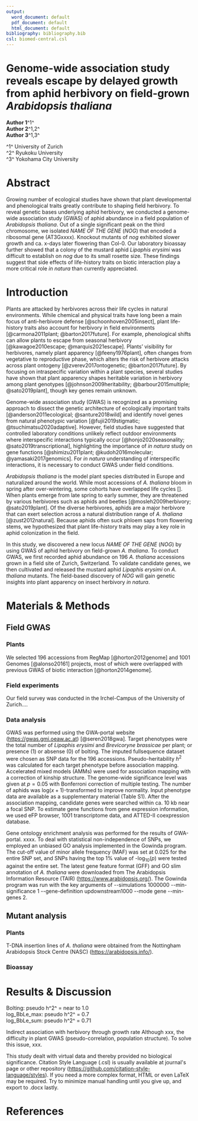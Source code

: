 ```yaml
---
output:
  word_document: default
  pdf_document: default
  html_document: default
bibliography: bibliography.bib
csl: biomed-central.csl
---
```

# Genome-wide association study reveals escape by delayed growth from aphid herbivory on field-grown *Arabidopsis thaliana*


**Author 1**^1^  
**Author 2**^1,2^  
**Author 3**^1,3^  

^1^ University of Zurich  
^2^ Ryukoku University  
^3^ Yokohama City University    

# Abstract
Growing number of ecological studies have shown that plant developmental and phenological traits greatly contribute to shaping field herbivory. To reveal genetic bases underlying aphid herbivory, we conducted a genome-wide association study (GWAS) of aphid abundance in a field population of *Arabidopsis thaliana*. Out of a single significant peak on the third chromosome, we isolated *NAME OF THE GENE* (*NOG*) that encoded a ribosomal gene (AT3Gxxxx). Knockout mutants of *nog* exhibited slower growth and ca. x-days later flowering than Col-0. Our laboratory bioassay further showed that a colony of the mustard aphid *Lipaphis erysimi* was difficult to establish on *nog* due to its small rosette size. These findings suggest that side effects of life-history traits on biotic interaction play a more critical role *in natura* than currently appreciated.

# Introduction
Plants are attacked by herbivores across their life cycles in natural environments. While chemical and physical traits have long been a main focus of anti-herbivore defense [@schoonhoven2005insect], plant life-history traits also account for herbivory in field environments [@carmona2011plant; @barton2017future]. For example, phenological shifts can allow plants to escape from seasonal herbivory [@kawagoe2010escape; @marquis2021escape]. Plants’ visibility for herbivores, namely plant apparency [@feeny1976plant], often changes from vegetative to reproductive phase, which alters the risk of herbivore attacks across plant ontogeny [@zverev2017ontogenetic; @barton2017future]. By focusing on intraspecific variation within a plant species, several studies have shown that plant apparency shapes heritable variation in herbivory among plant genotypes [@johnson2009heritability; @barbour2015multiple; @sato2019plant], though key genes remain unknown.

Genome-wide association study (GWAS) is recognized as a promising approach to dissect the genetic architecture of ecologically important traits [@anderson2011ecological; @santure2018wild] and identify novel genes from natural phenotypic variation [@fujii2019stigmatic; @tsuchimatsu2020adaptive]. However, field studies have suggested that controlled laboratory conditions unlikely reflect outdoor environments where interspecific interactions typically occur [@honjo2020seasonality; @sato2019transcriptional], highlighting the importance of *in natura* study on gene functions [@shimizu2011plant; @kudoh2016molecular; @yamasaki2017genomics]. For *in natura* understanding of interspecific interactions, it is necessary to conduct GWAS under field conditions.

*Arabidopsis thaliana* is the model plant species distributed in Europe and naturalized around the world. While most accessions of *A. thaliana* bloom in spring after over-wintering, some cohorts have overlapped life cycles []. When plants emerge from late spring to early summer, they are threatened by various herbivores such as aphids and beetles [@mosleh2009herbivory; @sato2019plant]. Of the diverse herbivores, aphids are a major herbivore that can exert selection across a natural distribution range of *A. thaliana* [@zust2012natural]. Because aphids often suck phloem saps from flowering stems, we hypothesized that plant life-history traits may play a key role in aphid colonization in the field.  

In this study, we discovered a new locus *NAME OF THE GENE* (*NOG*) by using GWAS of aphid herbivory on field-grown *A. thaliana*. To conduct GWAS, we first recorded aphid abundance on 196 *A. thaliana* accessions grown in a field site of Zurich, Switzerland. To validate candidate genes, we then cultivated and released the mustard aphid *Lipaphis erysimi* on *A. thaliana* mutants. The field-based discovery of *NOG* will gain genetic insights into plant apparency on insect herbivory *in natura*.

# Materials & Methods

## Field GWAS    

### Plants
We selected 196 accessions from RegMap [@horton2012genome] and 1001 Genomes [@alonso20161] projects, most of which were overlapped with previous GWAS of biotic interaction [@horton2014genome].

### Field experiments
Our field survey was conducted in the Irchel-Campus of the University of Zurich....  


### Data analysis
GWAS was performed using the GWA-portal website (https://gwas.gmi.oeaw.ac.at) [@seren2018gwa]. Target phenotypes were the total number of *Lipaphis erysimi* and *Brevicoryne brassicae* per plant; or presence (1) or absense (0) of bolting. The imputed fullsequence dataset were chosen as SNP data for the 196 accessions. Pseudo-heritability $h^2$ was calculated for each target phenotype before association mapping. Accelerated mixed models (AMMs) were used for association mapping with a correction of kinship structure. The genome-wide significance level was given at $p=0.05$ with Bonferroni correction of multiple testing. The number of aphids was log($x+1$)-transformed to improve normality. Input phenotype data are available as a supplementary material (Table S1). After the association mapping, candidate genes were searched within ca. 10 kb near a focal SNP. To estimate gene functions from gene expression information, we used eFP browser, 1001 transcriptome data, and ATTED-II coexpression database.

Gene ontology enrichment analysis was performed for the results of GWA-portal. xxxx. To deal with statistical non-independence of SNPs, we employed an unbiased GO analysis implemented in the Gowinda program. The cut-off value of minor allele frequency (MAF) was set at 0.025 for the entire SNP set, and SNPs having the top 1\% value of -log<sub>10</sub>($p$) were tested against the entire set. The latest gene feature format (GFF) and GO slim annotation of *A. thaliana* were downloaded from The Arabidopsis Information Resource (TAIR) (https://www.arabidopsis.org/). The Gowinda program was run with the key arguments of --simulations 1000000 --min-significance 1 --gene-definition updownstream1000 --mode gene --min-genes 2.


## Mutant analysis

### Plants
T-DNA insertion lines of *A. thaliana* were obtained from the Nottingham Arabidopsis Stock Centre (NASC) (https://arabidopsis.info/).

### Bioassay


# Results & Discussion

Bolting:  pseudo h^2^ = near to 1.0  
log_BbLe_max: pseudo h^2^ = 0.7  
log_BbLe_sum: pseudo h^2^ = 0.71    


Indirect association with herbivory through growth rate 
Although xxx, the difficulty in plant GWAS (pseudo-correlation, population structure). To solve this issue, xxx.

<!---

### Figure presentation (subsubsection)
We added trend lines to the bi-plots following the linear regression model:
$$y = a + bx$$
, where $y$ is the response variable; $x$ is the explanatory variable; $a$ indicates the intercept; $b$ represents the regression slope. Because a log link function was used in the Poisson GLM, a regression curve was given by $y = e^{(a + bx)}$ for the number of seeds.  


The dry weight and the number of seeds both showed positive relationships with the plant height ($p<0.05$: Fig. [1](#fig:biplot){reference-type="ref"
reference="fig:biplot"}).  

![Figure 1. Dependency of the dry weight (right) or the number of seeds (right) on the plant height](url){#fig:biplot}  
--->

This study dealt with virtual data and thereby provided no biological significance. Citation Style Language (.csl) is usually available at journal's page or other repository (https://github.com/citation-style-language/styles). If you need a more complex format, HTML or even LaTeX may be required. Try to minimize manual handling until you give up, and export to .docx lastly.  


# References
